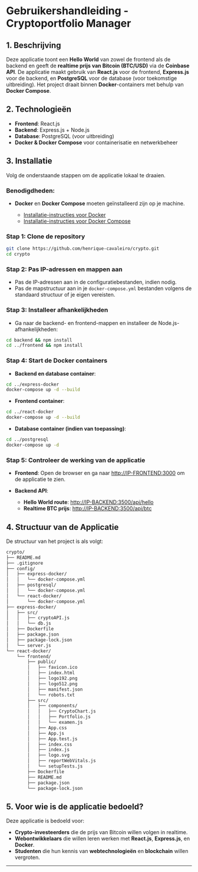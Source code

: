 # **Gebruikershandleiding - Cryptoportfolio Manager**

## 1. **Beschrijving**

Deze applicatie toont een **Hello World** van zowel de frontend als de backend en geeft de **realtime prijs van Bitcoin (BTC/USD)** via de **Coinbase API**. De applicatie maakt gebruik van **React.js** voor de frontend, **Express.js** voor de backend, en **PostgreSQL** voor de database (voor toekomstige uitbreiding). Het project draait binnen **Docker**-containers met behulp van **Docker Compose**.

## 2. **Technologieën**

* **Frontend**: React.js
* **Backend**: Express.js + Node.js
* **Database**: PostgreSQL (voor uitbreiding)
* **Docker & Docker Compose** voor containerisatie en netwerkbeheer

## 3. **Installatie**

Volg de onderstaande stappen om de applicatie lokaal te draaien.

### Benodigdheden:

* **Docker** en **Docker Compose** moeten geïnstalleerd zijn op je machine.

  * [Installatie-instructies voor Docker](https://docs.docker.com/get-docker/)
  * [Installatie-instructies voor Docker Compose](https://docs.docker.com/compose/install/)

### Stap 1: Clone de repository

```bash
git clone https://github.com/henrique-cavaleiro/crypto.git
cd crypto
```

### Stap 2: Pas IP-adressen en mappen aan

* Pas de IP-adressen aan in de configuratiebestanden, indien nodig.
* Pas de mapstructuur aan in je `docker-compose.yml` bestanden volgens de standaard structuur of je eigen vereisten.

### Stap 3: Installeer afhankelijkheden

* Ga naar de backend- en frontend-mappen en installeer de Node.js-afhankelijkheden:

```bash
cd backend && npm install
cd ../frontend && npm install
```

### Stap 4: Start de Docker containers

* **Backend en database container**:

```bash
cd ../express-docker
docker-compose up -d --build
```

* **Frontend container**:

```bash
cd ../react-docker
docker-compose up -d --build
```

* **Database container (indien van toepassing)**:

```bash
cd ../postgresql
docker-compose up -d
```

### Stap 5: Controleer de werking van de applicatie

* **Frontend**: Open de browser en ga naar [http://IP-FRONTEND:3000](http://IP-FRONTEND:3000) om de applicatie te zien.
* **Backend API**:

  * **Hello World route**: [http://IP-BACKEND:3500/api/hello](http://IP-BACKEND:3500/api/hello)
  * **Realtime BTC prijs**: [http://IP-BACKEND:3500/api/btc](http://IP-BACKEND:3500/api/btc)

## 4. **Structuur van de Applicatie**

De structuur van het project is als volgt:

```bash
crypto/
├── README.md
├── .gitignore
├── config/
│   ├── express-docker/
│   │   └── docker-compose.yml
│   ├── postgresql/
│   │   └── docker-compose.yml
│   └── react-docker/
│       └── docker-compose.yml
├── express-docker/
│   ├── src/
│   │   ├── cryptoAPI.js
│   │   └── db.js
│   ├── Dockerfile
│   ├── package.json
│   ├── package-lock.json
│   └── server.js
└── react-docker/
    └── frontend/
        ├── public/
        │   ├── favicon.ico
        │   ├── index.html
        │   ├── logo192.png
        │   ├── logo512.png
        │   ├── manifest.json
        │   └── robots.txt
        ├── src/
        │   ├── components/
        │   │   ├── CryptoChart.js
        │   │   ├── Portfolio.js
        │   │   └── examen.js
        │   ├── App.css
        │   ├── App.js
        │   ├── App.test.js
        │   ├── index.css
        │   ├── index.js
        │   ├── logo.svg
        │   ├── reportWebVitals.js
        │   └── setupTests.js
        ├── Dockerfile
        ├── README.md
        ├── package.json
        └── package-lock.json
```

## 5. **Voor wie is de applicatie bedoeld?**

Deze applicatie is bedoeld voor:

* **Crypto-investeerders** die de prijs van Bitcoin willen volgen in realtime.
* **Webontwikkelaars** die willen leren werken met **React.js**, **Express.js**, en **Docker**.
* **Studenten** die hun kennis van **webtechnologieën** en **blockchain** willen vergroten.

---
